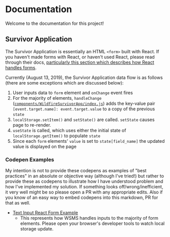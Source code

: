 # Documentation

Welcome to the documentation for this project!

## Survivor Application

The Survivor Application is essentially an HTML `<form>` built with React. If you haven't made forms with React, or haven't used React, please read through their docs, <a href="https://reactjs.org/docs/forms.html">particularly this section which describes how React handles forms</a>.

Currently (August 13, 2019), the Survivor Application data flow is as follows (there are some exceptions which are discussed below):


1. User inputs data to `form` element and `onChange` event fires
2. For the majority of elements, `handleChange` (<a href="https://github.com/vishalbakshi/CallForCode/blob/master/src/components/WildfireSurvivorApp/index.js#L25">`components/WildfireSurvivorApp/index.js`</a>) adds the key-value pair `[event.target.name]: event.target.value` to a copy of the previous `state`
3. `localStorage.setItem()` and `setState()` are called. `setState` causes page to re-render.
4. `useState` is called, which uses either the initial state of `localStorage.getItem()` to populate `state` 
5. Since each `form` elements' `value` is set to `state[field_name]` the updated value is displayed on the page

### Codepen Examples

My intention is not to provide these codepens as examples of "best practices" in an absolute or objective way (although I've tried!) but rather to provide these as codepens to illustrate how I have understood problem and how I've implemented my solution. If something looks off/wrong/inefficient, it very well might be so please open a PR with any appropriate edits. Also if you know of an easy way to embed codepens into this markdown, PR for that as well.

- <a href="https://codepen.io/vishalbakshi/pen/ZEzQaOE?editors=1010">Text Input React Form Example</a>
  - This represents how WSMS handles inputs to the majority of form elements. Please open your browser's developer tools to watch local storage update.
